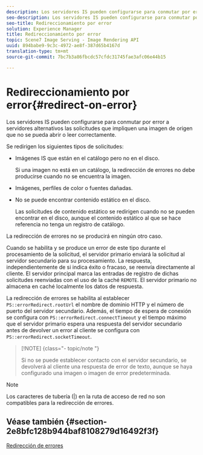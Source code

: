 ```yaml
---
description: Los servidores IS pueden configurarse para conmutar por error a servidores alternativos las solicitudes que impliquen una imagen de origen que no se pueda abrir o leer correctamente.
seo-description: Los servidores IS pueden configurarse para conmutar por error a servidores alternativos las solicitudes que impliquen una imagen de origen que no se pueda abrir o leer correctamente.
seo-title: Redireccionamiento por error
solution: Experience Manager
title: Redireccionamiento por error
topic: Scene7 Image Serving - Image Rendering API
uuid: 894babe9-9c3c-4972-ae8f-387d65b4167d
translation-type: tm+mt
source-git-commit: 7bc7b3a86fbcdc57cfdc31745fae3afc06e44b15

---
```



# Redireccionamiento por error{#redirect-on-error}

Los servidores IS pueden configurarse para conmutar por error a servidores alternativos las solicitudes que impliquen una imagen de origen que no se pueda abrir o leer correctamente.

Se redirigen los siguientes tipos de solicitudes:

* Imágenes IS que están en el catálogo pero no en el disco.

   Si una imagen no está en un catálogo, la redirección de errores no debe producirse cuando no se encuentra la imagen.

* Imágenes, perfiles de color o fuentes dañadas.
* No se puede encontrar contenido estático en el disco.

   Las solicitudes de contenido estático se redirigen cuando no se pueden encontrar en el disco, aunque el contenido estático al que se hace referencia no tenga un registro de catálogo.

La redirección de errores no se producirá en ningún otro caso.

Cuando se habilita y se produce un error de este tipo durante el procesamiento de la solicitud, el servidor primario enviará la solicitud al servidor secundario para su procesamiento. La respuesta, independientemente de si indica éxito o fracaso, se reenvía directamente al cliente. El servidor principal marca las entradas de registro de dichas solicitudes reenviadas con el uso de la caché `REMOTE`. El servidor primario no almacena en caché localmente los datos de respuesta.

La redirección de errores se habilita al establecer `PS::errorRedirect.rootUrl` el nombre de dominio HTTP y el número de puerto del servidor secundario. Además, el tiempo de espera de conexión se configura con `PS::errorRedirect.connectTimeout` y el tiempo máximo que el servidor primario espera una respuesta del servidor secundario antes de devolver un error al cliente se configura con `PS::errorRedirect.socketTimeout`.

>[!NOTE] {class=&quot;- topic/note &quot;}
>
>Si no se puede establecer contacto con el servidor secundario, se devolverá al cliente una respuesta de error de texto, aunque se haya configurado una imagen o imagen de error predeterminada.

>[!NOTE]
>
>Los caracteres de tubería (|) en la ruta de acceso de red no son compatibles para la redirección de errores.

## Véase también {#section-2e8bfc128b944baf8108279d16492f3f}

[Redirección de errores](../../../is-api/image-serving-api-ref/c-configuration-and-administration/c-server-settings/r-error-redirection.md#reference-268b1bf6ce1b44bb979727c6f5daf1ac)
